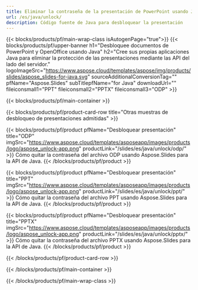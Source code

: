```yaml
---
title: Eliminar la contraseña de la presentación de PowerPoint usando Java
url: /es/java/unlock/
description: Código fuente de Java para desbloquear la presentación
---
```


{{< blocks/products/pf/main-wrap-class isAutogenPage="true">}}
{{< blocks/products/pf/upper-banner h1="Desbloquee documentos de PowerPoint y OpenOffice usando Java" h2="Cree sus propias aplicaciones Java para eliminar la protección de las presentaciones mediante las API del lado del servidor." logoImageSrc="https://www.aspose.cloud/templates/aspose/img/products/slides/aspose_slides-for-java.svg" sourceAdditionalConversionTag="" pfName="Aspose.Slides" subTitlepfName="for Java" downloadUrl="" fileiconsmall1="PPT" fileiconsmall2="PPTX" fileiconsmall3="ODP" >}}

{{< blocks/products/pf/main-container >}}

{{< blocks/products/pf/product-card-row title="Otras muestras de desbloqueo de presentaciones admitidas" >}}

{{< blocks/products/pf/product pfName="Desbloquear presentación" title="ODP" imgSrc="https://www.aspose.cloud/templates/asposeapp/images/products/logo/aspose_unlock-app.png" productLink="/slides/es/java/unlock/odp/" >}}
Cómo quitar la contraseña del archivo ODP usando Aspose.Slides para la API de Java.
{{< /blocks/products/pf/product >}}

{{< blocks/products/pf/product pfName="Desbloquear presentación" title="PPT" imgSrc="https://www.aspose.cloud/templates/asposeapp/images/products/logo/aspose_unlock-app.png" productLink="/slides/es/java/unlock/ppt/" >}}
Cómo quitar la contraseña del archivo PPT usando Aspose.Slides para la API de Java.
{{< /blocks/products/pf/product >}}

{{< blocks/products/pf/product pfName="Desbloquear presentación" title="PPTX" imgSrc="https://www.aspose.cloud/templates/asposeapp/images/products/logo/aspose_unlock-app.png" productLink="/slides/es/java/unlock/pptx/" >}}
Cómo quitar la contraseña del archivo PPTX usando Aspose.Slides para la API de Java.
{{< /blocks/products/pf/product >}}



{{< /blocks/products/pf/product-card-row >}}

{{< /blocks/products/pf/main-container >}}
    
{{< /blocks/products/pf/main-wrap-class >}}